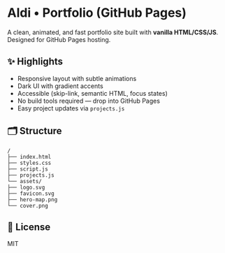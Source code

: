 # Aldi • Portfolio (GitHub Pages)


A clean, animated, and fast portfolio site built with **vanilla HTML/CSS/JS**. Designed for GitHub Pages hosting.


## ✨ Highlights
- Responsive layout with subtle animations
- Dark UI with gradient accents
- Accessible (skip-link, semantic HTML, focus states)
- No build tools required — drop into GitHub Pages
- Easy project updates via `projects.js`


## 🗂 Structure
```
/
├── index.html
├── styles.css
├── script.js
├── projects.js
└── assets/
├── logo.svg
├── favicon.svg
├── hero-map.png
└── cover.png
```


## 📝 License
MIT